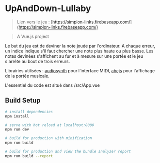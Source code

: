 # UpAndDown-Lullaby

> Lien vers le jeu : [https://simplon-links.firebaseapp.com/](https://simplon-links.firebaseapp.com/)

> A Vue.js project

Le but du jeu est de deviner la note jouée par l'ordinateur. A chaque erreur, un indice indique s'il faut chercher une note plus haute ou plus basse. Les notes devinées s'affichent au fur et à mesure sur une portée et le jeu s'arrête au bout de trois erreurs.

Librairies utilisées : [audiosynth](https://github.com/keithwhor/audiosynth) pour l'interface MIDI, [abcjs](https://github.com/paulrosen/abcjs) pour l'affichage de la portée musicale.

L'essentiel du code est situé dans /src/App.vue


## Build Setup

``` bash
# install dependencies
npm install

# serve with hot reload at localhost:8080
npm run dev

# build for production with minification
npm run build

# build for production and view the bundle analyzer report
npm run build --report
```
